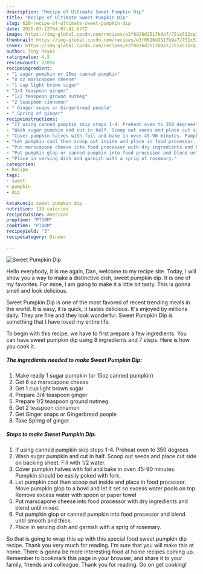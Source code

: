 ```yaml
---
description: "Recipe of Ultimate Sweet Pumpkin Dip"
title: "Recipe of Ultimate Sweet Pumpkin Dip"
slug: 620-recipe-of-ultimate-sweet-pumpkin-dip
date: 2020-07-12T04:07:41.677Z
image: https://img-global.cpcdn.com/recipes/e3f0826d2517b9a7/751x532cq70/sweet-pumpkin-dip-recipe-main-photo.jpg
thumbnail: https://img-global.cpcdn.com/recipes/e3f0826d2517b9a7/751x532cq70/sweet-pumpkin-dip-recipe-main-photo.jpg
cover: https://img-global.cpcdn.com/recipes/e3f0826d2517b9a7/751x532cq70/sweet-pumpkin-dip-recipe-main-photo.jpg
author: Tony Reyes
ratingvalue: 4.5
reviewcount: 22856
recipeingredient:
- "1 sugar pumpkin or 15oz canned pumpkin"
- "8 oz marscapone cheese"
- "1 cup light brown sugar"
- "3/4 teaspoon ginger"
- "1/2 teaspoon ground nutmeg"
- "2 teaspoon cinnamon"
- " Ginger snaps or Gingerbread people"
- " Spring of ginger"
recipeinstructions:
- "If using canned pumpkin skip steps 1-4. Preheat oven to 350 degrees"
- "Wash sugar pumpkin and cut in half. Scoop out seeds and place cut side on backing sheet. Fill with 1/2 water."
- "Cover pumpkin halves with foil and bake in oven 45-90 minutes. Pumpkin should be easily poked with fork."
- "Let pumpkin cool then scoop out inside and place in food processor. Move pumpkin glop to a bowl and let it set so excess water pools on top. Remove excess water with spoon or paper towel"
- "Put marscapone cheese into food processor with dry ingredients and blend until mixed."
- "Put pumpkin glop or canned pumpkin into food processor and blend until smooth and thick."
- "Place in serving dish and garnish with a sprig of rosemary."
categories:
- Recipe
tags:
- sweet
- pumpkin
- dip

katakunci: sweet pumpkin dip 
nutrition: 139 calories
recipecuisine: American
preptime: "PT30M"
cooktime: "PT48M"
recipeyield: "3"
recipecategory: Dinner

---
```



![Sweet Pumpkin Dip](https://img-global.cpcdn.com/recipes/e3f0826d2517b9a7/751x532cq70/sweet-pumpkin-dip-recipe-main-photo.jpg)

Hello everybody, it is me again, Dan, welcome to my recipe site. Today, I will show you a way to make a distinctive dish, sweet pumpkin dip. It is one of my favorites. For mine, I am going to make it a little bit tasty. This is gonna smell and look delicious.

Sweet Pumpkin Dip is one of the most favored of recent trending meals in the world. It is easy, it is quick, it tastes delicious. It's enjoyed by millions daily. They are fine and they look wonderful. Sweet Pumpkin Dip is something that I have loved my entire life.




To begin with this recipe, we have to first prepare a few ingredients. You can have sweet pumpkin dip using 8 ingredients and 7 steps. Here is how you cook it.

<!--inarticleads1-->

##### The ingredients needed to make Sweet Pumpkin Dip:

1. Make ready 1 sugar pumpkin (or 15oz canned pumpkin)
1. Get 8 oz marscapone cheese
1. Get 1 cup light brown sugar
1. Prepare 3/4 teaspoon ginger
1. Prepare 1/2 teaspoon ground nutmeg
1. Get 2 teaspoon cinnamon
1. Get  Ginger snaps or Gingerbread people
1. Take  Spring of ginger




<!--inarticleads2-->

##### Steps to make Sweet Pumpkin Dip:

1. If using canned pumpkin skip steps 1-4. Preheat oven to 350 degrees
1. Wash sugar pumpkin and cut in half. Scoop out seeds and place cut side on backing sheet. Fill with 1/2 water.
1. Cover pumpkin halves with foil and bake in oven 45-90 minutes. Pumpkin should be easily poked with fork.
1. Let pumpkin cool then scoop out inside and place in food processor. Move pumpkin glop to a bowl and let it set so excess water pools on top. Remove excess water with spoon or paper towel
1. Put marscapone cheese into food processor with dry ingredients and blend until mixed.
1. Put pumpkin glop or canned pumpkin into food processor and blend until smooth and thick.
1. Place in serving dish and garnish with a sprig of rosemary.




So that is going to wrap this up with this special food sweet pumpkin dip recipe. Thank you very much for reading. I'm sure that you will make this at home. There is gonna be more interesting food at home recipes coming up. Remember to bookmark this page in your browser, and share it to your family, friends and colleague. Thank you for reading. Go on get cooking!
